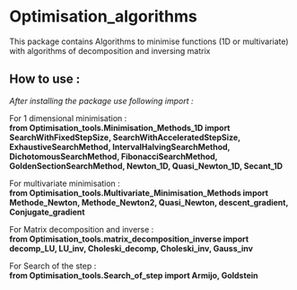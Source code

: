 # Optimisation_algorithms
This package contains Algorithms to minimise functions (1D or multivariate) with algorithms of decomposition and inversing matrix

## How to use :
_After installing the package use following import :_ <br>

For 1 dimensional minimisation : <br>
**from Optimisation_tools.Minimisation_Methods_1D import 
  SearchWithFixedStepSize,
  SearchWithAcceleratedStepSize,
  ExhaustiveSearchMethod,
  IntervalHalvingSearchMethod,
  DichotomousSearchMethod,
  FibonacciSearchMethod,
  GoldenSectionSearchMethod,
  Newton_1D,
  Quasi_Newton_1D,
  Secant_1D**

For multivariate minimisation : <br>
**from Optimisation_tools.Multivariate_Minimisation_Methods import
  Methode_Newton,
  Methode_Newton2,
  Quasi_Newton,
  descent_gradient,
  Conjugate_gradient**

For Matrix decomposition and inverse : <br>
**from Optimisation_tools.matrix_decomposition_inverse import
  decomp_LU,
  LU_inv,
  Choleski_decomp,
  Choleski_inv,
  Gauss_inv**

For Search of the step : <br>
**from Optimisation_tools.Search_of_step import
  Armijo,
  Goldstein**
  
